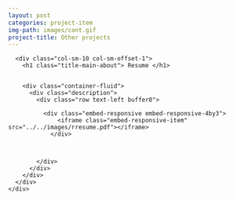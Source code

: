 ```yaml
---
layout: post
categories: project-item
img-path: images/cont.gif
project-title: Other projects
---
```





<div class="container">
  <div class="description"> 
    <div class="row text-left">

      <div class="col-sm-10 col-sm-offset-1">
        <h1 class="title-main-about"> Resume </h1>


        <div class="container-fluid">
          <div class="description"> 
            <div class="row text-left buffer0">


<!--            <embed class="resume" src="../../images/rresume.pdf" alt="pdf viewer only" width="100%" height="500px" alt="pdf" pluginspage="http://www.adobe.com/products/acrobat/readstep2.html"> -->

              <div class="embed-responsive embed-responsive-4by3">
                  <iframe class="embed-responsive-item" src="../../images/rresume.pdf"></iframe>
                </div>


		
            </div>
          </div>
        </div>
      </div>
    </div>
  </div>
</div>
